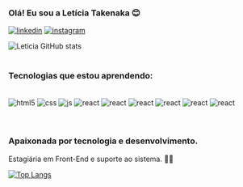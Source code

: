 ### Olá! Eu sou a Letícia Takenaka 😊

[![linkedin](https://img.shields.io/badge/LinkedIn-0077B5?style=for-the-badge&logo=linkedin&logoColor=white)](https://www.linkedin.com/in/leticiatakenaka/)
[![instagram](https://img.shields.io/badge/Instagram-E4405F?style=for-the-badge&logo=instagram&logoColor=white)](https://www.instagram.com/letakenaka/)

![Leticia GitHub stats](https://github-readme-stats.vercel.app/api?username=leticiatakenaka&show_icons=true&)</br></br>

### Tecnologias que estou aprendendo:

<div style="display: inline_block"><br/>
  <img align="center" alt="html5" src="https://img.shields.io/badge/HTML5-E34F26?style=for-the-badge&logo=html5&logoColor=white" />
  <img align="center" alt="css" src="https://img.shields.io/badge/CSS3-1572B6?style=for-the-badge&logo=css3&logoColor=white" />
  <img align="center" alt="js" src="https://img.shields.io/badge/JavaScript-F7DF1E?style=for-the-badge&logo=javascript&logoColor=black" />
  <img align="center" alt="react" src="https://img.shields.io/badge/React-61DAFB?style=for-the-badge&logo=react&logoColor=black" />
  <img align="center" alt="react" src="https://img.shields.io/badge/Angular-DD0031?style=for-the-badge&logo=angular&logoColor=white" />
  <img align="center" alt="react" src="https://img.shields.io/badge/.NET-5C2D91?style=for-the-badge&logo=.net&logoColor=white" />
  <img align="center" alt="react" src="https://img.shields.io/badge/C%23-239120?style=for-the-badge&logo=c-sharp&logoColor=white" / >
  <img align="center" alt="react" src="https://img.shields.io/badge/React_Native-20232A?style=for-the-badge&logo=react&logoColor=61DAFB" / >
  <img align="center" alt="react" src="https://img.shields.io/badge/Flutter-02569B?style=for-the-badge&logo=flutter&logoColor=white" / >
</div></br></br>

### Apaixonada por tecnologia e desenvolvimento.</br>

Estagiária em Front-End e suporte ao sistema. 👩‍💻 <p>
[![Top Langs](https://github-readme-stats.vercel.app/api/top-langs/?username=leticiatakenaka&layout=compact)](https://github.com/leticiatakenaka/github-readme-stats)
